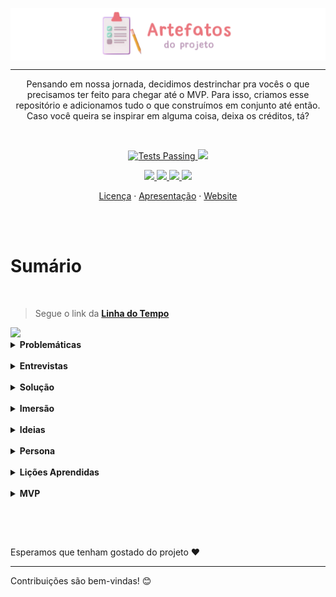 <p align="center">
 <img src="https://github.com/Ematch-TCE/Artefatos-do-Projeto/blob/main/images/art-artefatos.png" align="center" alt="Banner">
 
 ---
 
 <p align="center">Pensando em nossa jornada, decidimos destrinchar pra vocês o que precisamos ter feito para chegar até o MVP. Para isso, criamos esse repositório e adicionamos tudo o que construímos em conjunto até então. Caso você queira se inspirar em alguma coisa, deixa os créditos, tá?</p>
 
  <br>

 <p align="center">
    <a href="https://github.com/Ematch-TCE/Website-Responsive-Ematch/blob/main/LICENSE">
      <img alt="Tests Passing" src="https://img.shields.io/npm/l/react">
    </a>
      <img src="https://img.shields.io/badge/netlify-passing-blue">
  </p>
  
  <p align="center">
  <a href="https://www.instagram.com/_ematch_/">
      <img src="https://img.shields.io/badge/Instagram-E4405F?style=for-the-badge&logo=instagram&logoColor=white" target="_blank">
  </a>
   <a href ="mailto:tecods8@gmail.com">
      <img src="https://img.shields.io/badge/Gmail-fc4c4e?style=for-the-badge&logo=gmail&logoColor=white" target="_blank">
  </a>
  <a href="https://ematch.netlify.app/">
      <img src="https://img.shields.io/badge/Netlify-00C7B7?style=for-the-badge&logo=netlify&logoColor=white" target="_blank">
  </a>
   <a href="https://github.com/BruCamps">
      <img src="https://img.shields.io/badge/Desenvolvedora%20-Bru%20Camps%20%20%E2%86%92-gray.svg?colorA=795AE0&colorB=6B50C7&style=for-the-badge"/>
  </a>
  </p>
  
  
  <p align="center">
    <a href="https://github.com/Ematch-TCE/Website-Responsive-Ematch/blob/main/LICENSE">Licença</a>
    ·
    <a href="https://github.com/Ematch-TCE/Ematch-TCE">Apresentação</a>
    ·
    <a href="https://github.com/Ematch-TCE/Website-Responsive-Ematch">Website</a>
  </p>
  
  <br>
  <br>
  
  
 # Sumário
 
  <br>
 
 > Segue o link da **[Linha do Tempo](https://cdn.discordapp.com/attachments/912331425485848608/915743690113314846/sumario-linha.png)**
  
  <img src="https://cdn.discordapp.com/attachments/912331425485848608/915743690113314846/sumario-linha.png">

  
  <br>
  
  <details>
  
  <summary><b> Problemáticas</b></summary>
 
  <br>
 
  Ao observar a sociedade, um ponto que sempre se destaca é a <b> economia. </b> Como o <b> desemprego, </b> tema que mesmo mencionado inúmeras vezes apresenta poucas soluções. Por isso, em meio ao descaso socioêconomico nos voltamos a atribuir uma solução para a **ODS 8**.
 
 <br>
 
 > Segue o link do **[Problema](https://cdn.discordapp.com/attachments/912331425485848608/915744444987346985/qual-o-problema.png)**
 
 <img src="https://cdn.discordapp.com/attachments/912331425485848608/915744444987346985/qual-o-problema.png">
 
 <br>
 
 <br>
 
 <br>
 
  Assim que definimos o problema a ser tratado, partimos para a criação da nossa **Matriz CSD** Essa ferramenta nos ajudou a definir quais pontos poderíamos trabalhar e a formular perguntas para a etapa seguinte.
 
 <br>
 
 <br>
 
 
  > Segue o link da **[Matriz CSD](https://cdn.discordapp.com/attachments/912331425485848608/915742001494917200/matriz-csd-a.png)**
 
  <img src="https://cdn.discordapp.com/attachments/912331425485848608/915742001494917200/matriz-csd-a.png">
 
  </details>
  
   <br>
   
   <details>
  
  <summary><b> Entrevistas</b></summary>
 
  <br>
 
   Em meio à pandemia não foi possível entrevistar pessoas presencialmente, mas no fim das contas, conseguimos fazer a nossa pesquisa de campo de forma remota pelo **Google Forms**.
 
   Com a análise dos dados coletados, compreendemos que fatores como o deslocamento, o tempo gasto na procura de vagas e na entrega de currículos são algumas das dificuldades enfrentadas pelas pessoas que procuram um emprego. 
 
 <br>
 
 > Segue o link do **[Forms](https://docs.google.com/forms/d/e/1FAIpQLSez39JHXZFNIQmnBmM4HOazUgBNMmMU3dTaeF06SgSi4qdhEw/viewform)** usado em nossa pesquisa de campo
 
 <img src="https://cdn.discordapp.com/attachments/912331425485848608/915353182174068786/pesquisa-de-campo.png">
 
  </details>
  
   <br>
   
  <details>
   
  <summary><b> Solução</b></summary>
 
  <br>
 
   O Ematch seria um site de fácil acessibilidade por smartphones e computadores com o objetivo de criar uma relação mais simples entre **Empresas** e **candidatos**. Ele teria a praticidade do Tinder no momento de **aceitar/rejeitar** uma **vaga/currículo**. A lucratividade do site fluiria por meio de acordos de parceria com empresas novas e que almejam maior visibilidade, já que o Ematch não apresentaria a taxa elevada de anúncios como no LinkedIn.
 
   Fizemos uma espécie de rascunho no wordpress para termos ideia do que encaixar ou não no site. E com o tempo fomos ajustando o design.
 
  <br>
 
 > Segue o link do **[esboço](https://ematch446455214.wordpress.com/?p=38&preview=true)** do site no Wordpress
 
 <img src="https://github.com/Ematch-TCE/Artefatos-do-Projeto/blob/main/images/gif-website.gif">
 
 </details>
  
   <br>
   
  <details>
   
  <summary><b> Imersão</b></summary>
 
 </details>
  
  <br>
  
  <details>
  
  <summary><b> Ideias</b></summary>
 
 </details>
  
  <br>
  
  <details>
  
  <summary><b> Persona</b></summary>
 
 </details>
  
  <br>
  
  <details>
  
  <summary><b> Lições Aprendidas</b></summary>
 
 </details>
  
  <br>
  
  <details>
  
  <summary><b> MVP </b></summary>
 
 </details>
 
  <br>
  
   ##
 
 <br>
 
 Esperamos que tenham gostado do projeto ❤
 
 ---
 
 Contribuições são bem-vindas! 😊
 
 
 <br>
